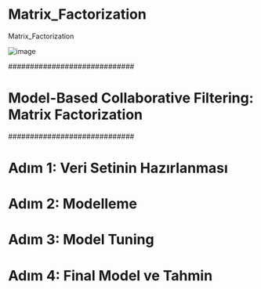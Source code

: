 # Matrix_Factorization
Matrix_Factorization

![image](https://github.com/furkansukan/Matrix_Factorization/assets/115731123/888ba472-d867-49d0-a4bf-c9effacc9fba)


#############################
# Model-Based Collaborative Filtering: Matrix Factorization
#############################
# Adım 1: Veri Setinin Hazırlanması
# Adım 2: Modelleme
# Adım 3: Model Tuning
# Adım 4: Final Model ve Tahmin
